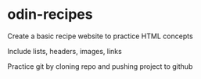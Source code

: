# odin-recipes

Create a basic recipe website to practice HTML concepts

Include lists, headers, images, links

Practice git by cloning repo and pushing project to github
